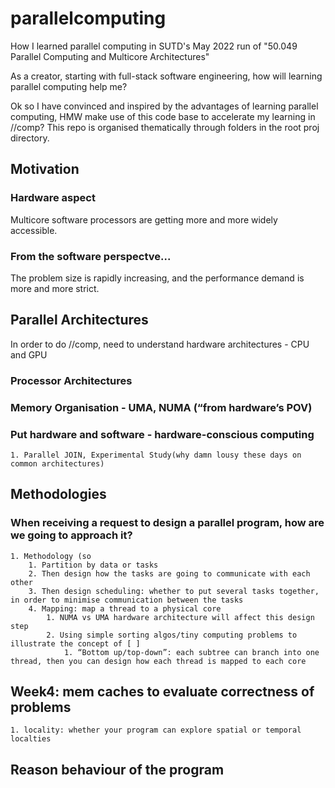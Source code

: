 # parallelcomputing
How I learned parallel computing in SUTD's May 2022 run of "50.049 Parallel Computing and Multicore Architectures"

As a creator, starting with full-stack software engineering, how will learning parallel computing help me?

Ok so I have convinced and inspired by the advantages of learning parallel computing, HMW make use of this code base to accelerate my learning in //comp? 
This repo is organised thematically through folders in the root proj directory.


## Motivation

### Hardware aspect
Multicore software processors are getting more and more widely accessible. 

### From the software perspectve...
The problem size is rapidly increasing, and the performance demand is more and more strict.

## Parallel Architectures

In order to do //comp, need to understand hardware architectures - CPU and GPU
### Processor Architectures
### Memory Organisation - UMA, NUMA (“from hardware’s POV)
### Put hardware and software - hardware-conscious computing 
    1. Parallel JOIN, Experimental Study(why damn lousy these days on common architectures) 

## Methodologies
### When receiving a request to design a parallel program, how are we going to approach it?
    1. Methodology (so 
        1. Partition by data or tasks
        2. Then design how the tasks are going to communicate with each other
        3. Then design scheduling: whether to put several tasks together, in order to minimise communication between the tasks 
        4. Mapping: map a thread to a physical core
            1. NUMA vs UMA hardware architecture will affect this design step
            2. Using simple sorting algos/tiny computing problems to illustrate the concept of [ ] 
                1. “Bottom up/top-down”: each subtree can branch into one thread, then you can design how each thread is mapped to each core
## Week4: mem caches to evaluate correctness of problems
    1. locality: whether your program can explore spatial or temporal localties
## Reason behaviour of the program 
